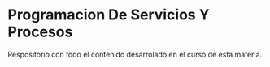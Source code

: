 # Programacion De Servicios Y Procesos

Respositorio con todo el contenido desarrolado en el curso de esta materia.
